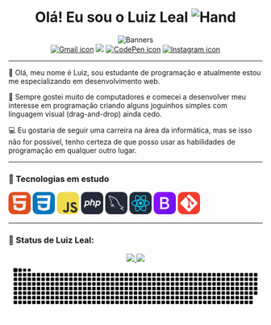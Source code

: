 <div align="center">
    <h1>Olá! Eu sou o Luiz Leal  <img src="https://media.tenor.com/Wx9IEmZZXSoAAAAj/hi.gif" alt=Hand icon" width="30px"/></h1>
    <div><picture> <source media="(prefers-color-scheme: dark)" srcset="https://i.ibb.co/fNs7D7v/github-header-dark.png"><source media="(prefers-color-scheme: light)" srcset="https://i.ibb.co/1ms1RVp/github-header-light.png"> <img alt="Banners" src="https://i.imgur.com/XSeJQdY.png"></picture></div> 

</div>
<div align="center">
    <a href="mailto:luizleal.dev@gmail.com?subject=&body=Hi, my name is..."><img src="https://img.shields.io/badge/Gmail-D14836?style=for-the-badge&logo=gmail&logoColor=white" alt="Gmail icon"/></a>
    <a href="https://www.linkedin.com/in/luiz-leal-44196b269"><img src="https://img.shields.io/badge/LinkedIn-0077B5?style=for-the-badge&logo=linkedin&logoColor=white"/></a>
    <a href="https://codepen.io/luiz-dev"><img src="https://img.shields.io/badge/Codepen-000000?style=for-the-badge&logo=codepen&logoColor=white" alt="CodePen icon" /></a>
    <a href="https://instagram.com/luizz.dev?igshid=YmMyMTA2M2Y="><img src="https://img.shields.io/badge/Instagram-E4405F?style=for-the-badge&logo=instagram&logoColor=white" alt="Instagram icon" /></a>
</div>
<hr>
<div>
    <p>👋 Olá, meu nome é Luiz, sou estudante de programação e atualmente estou me especializando em desenvolvimento web.</p>
    <p>🧒 Sempre gostei muito de computadores e comecei a desenvolver meu interesse em programação criando alguns joguinhos simples com linguagem visual (drag-and-drop) ainda cedo.</p>
     <p>💻 Eu gostaria de seguir uma carreira na área da informática, mas se isso não for possível, tenho certeza de que posso usar as habilidades de programação em qualquer outro lugar.</p>
</div>
<hr>
<div>
    <h3>📖 Tecnologias em estudo</h3>
    <div>
        <img width="44px" src="https://raw.githubusercontent.com/tandpfun/skill-icons/main/icons/HTML.svg" alt="HTML icon" />
        <img width="44px" src="https://raw.githubusercontent.com/tandpfun/skill-icons/main/icons/CSS.svg" alt="CSS icon" />
        <img width="44px" src="https://raw.githubusercontent.com/tandpfun/skill-icons/main/icons/JavaScript.svg" alt="JavaScript icon" />
        <img width="44px" src="https://raw.githubusercontent.com/tandpfun/skill-icons/main/icons/PHP-Dark.svg" alt="PHP icon" />
        <img width="44px" src="https://raw.githubusercontent.com/tandpfun/skill-icons/main/icons/MySQL-Dark.svg" alt="MySQL icon" />
        <img width="44px" src="https://raw.githubusercontent.com/tandpfun/skill-icons/main/icons/React-Dark.svg" alt="React icon" />
        <img width="44px" src="https://raw.githubusercontent.com/tandpfun/skill-icons/main/icons/Bootstrap.svg" alt="Bootstrap icon" />
        <img width="44px" src="https://raw.githubusercontent.com/tandpfun/skill-icons/main/icons/Git.svg" alt="Git icon" />
    </div>
</div>
<hr>
<div>
    <h3>🎯 Status de Luiz Leal:</h3>
    <div align="center">
        <a href="https://github.com/luizlealdev">
        <img height="150px" src="https://github-readme-stats.vercel.app/api?username=luizlealdev&show_icons=true&theme=radical&include_all_commits=true&count_private=true"/>
        <img height="150px" src="https://github-readme-stats.vercel.app/api/top-langs/?username=luizlealdev&layout=compact&langs_count=7&theme=radical"/>
        </a>
    </div>
</div>

<div align="center">
        
<picture>
  <source media="(prefers-color-scheme: dark)" srcset="https://raw.githubusercontent.com/luizlealdev/luizlealdev/output/github-contribution-grid-snake-dark.svg">
  <source media="(prefers-color-scheme: light)" srcset="https://raw.githubusercontent.com/luizlealdev/luizlealdev/output/github-contribution-grid-snake.svg">
  <img alt="github contribution grid snake animation" src="https://raw.githubusercontent.com/platane/platane/output/github-contribution-grid-snake.svg">
</picture>


</div>
